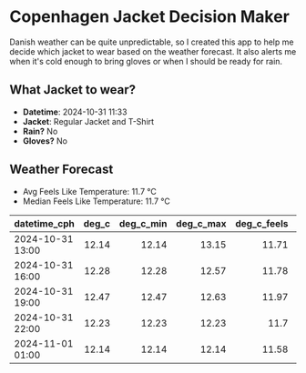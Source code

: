
# Copenhagen Jacket Decision Maker

Danish weather can be quite unpredictable, so I created this app to help me decide which jacket to wear based on the weather forecast. 
It also alerts me when it's cold enough to bring gloves or when I should be ready for rain.

## What Jacket to wear?

- **Datetime**: 2024-10-31 11:33
- **Jacket**: Regular Jacket and T-Shirt
- **Rain?** No
- **Gloves?** No

## Weather Forecast
- Avg Feels Like Temperature: 11.7 °C
- Median Feels Like Temperature: 11.7 °C

| datetime_cph     |   deg_c |   deg_c_min |   deg_c_max |   deg_c_feels | weather   | wind   | rain   |
|:-----------------|--------:|------------:|------------:|--------------:|:----------|:-------|:-------|
| 2024-10-31 13:00 |   12.14 |       12.14 |       13.15 |         11.71 | Clouds    | High   | None   |
| 2024-10-31 16:00 |   12.28 |       12.28 |       12.57 |         11.78 | Clouds    | High   | None   |
| 2024-10-31 19:00 |   12.47 |       12.47 |       12.63 |         11.97 | Clouds    | High   | None   |
| 2024-10-31 22:00 |   12.23 |       12.23 |       12.23 |         11.7  | Clouds    | High   | None   |
| 2024-11-01 01:00 |   12.14 |       12.14 |       12.14 |         11.58 | Clouds    | High   | None   |
        